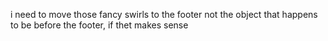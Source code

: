 i need to move those fancy swirls to the footer not the object that happens to be before the footer, if thet makes sense